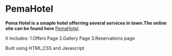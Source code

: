# PemaHotel

**Pema Hotel is a smaple hotel offerring several services in town.The online site can be found here** [PemaHotel](http://pemahotel-16472.bitballoon.com/).

It Includes:
        1.Offers Page
        2.Gallery Page
        3.Reservations page
        
Built using HTML,CSS and Javascript

